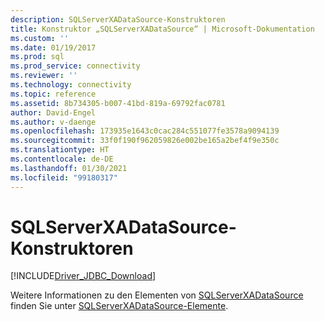 ```yaml
---
description: SQLServerXADataSource-Konstruktoren
title: Konstruktor „SQLServerXADataSource“ | Microsoft-Dokumentation
ms.custom: ''
ms.date: 01/19/2017
ms.prod: sql
ms.prod_service: connectivity
ms.reviewer: ''
ms.technology: connectivity
ms.topic: reference
ms.assetid: 8b734305-b007-41bd-819a-69792fac0781
author: David-Engel
ms.author: v-daenge
ms.openlocfilehash: 173935e1643c0cac284c551077fe3578a9094139
ms.sourcegitcommit: 33f0f190f962059826e002be165a2bef4f9e350c
ms.translationtype: HT
ms.contentlocale: de-DE
ms.lasthandoff: 01/30/2021
ms.locfileid: "99180317"
---
```

# <a name="sqlserverxadatasource-constructors"></a>SQLServerXADataSource-Konstruktoren
[!INCLUDE[Driver_JDBC_Download](../../../includes/driver_jdbc_download.md)]

  Weitere Informationen zu den Elementen von [SQLServerXADataSource](../../../connect/jdbc/reference/sqlserverxadatasource-class.md) finden Sie unter [SQLServerXADataSource-Elemente](../../../connect/jdbc/reference/sqlserverxadatasource-members.md).  
  
  
